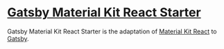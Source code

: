 # [Gatsby Material Kit React Starter](https://amazing-jones-e61bda.netlify.com/)

Gatsby Material Kit React Starter is the adaptation of [Material Kit React](https://www.creative-tim.com/product/material-kit-react) to [Gatsby](https://www.gatsbyjs.org/).
 